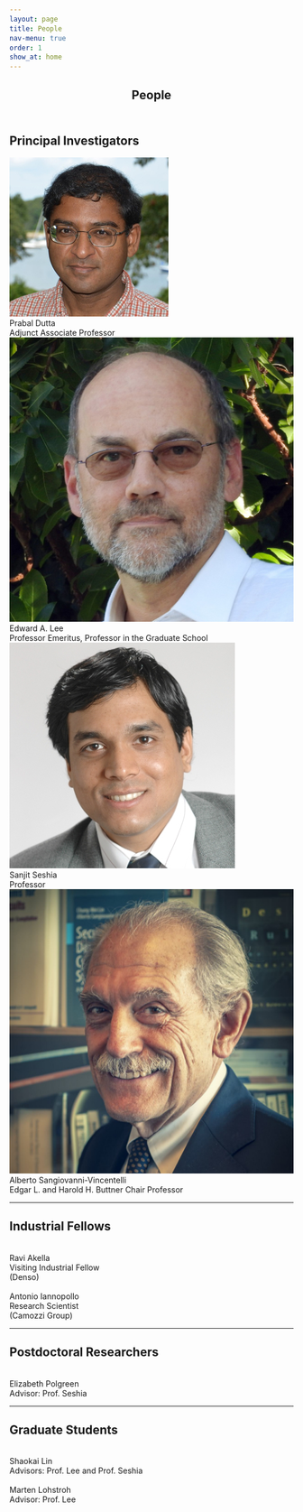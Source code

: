 ```yaml
---
layout: page
title: People
nav-menu: true
order: 1
show_at: home
---
```


<!-- Main -->
<div id="main" class="alt">

<!-- One -->
<section id="one">
	<div class="inner">
		<header class="major">
			<h1>People</h1>
		</header>

<!-- Content -->
<h2 id="content">Principal Investigators</h2>

<div class="row">
	<!-- Break -->
	<div class="3u 6u(small) 12u$(xsmall)">
        <span class="image fit"><img class="person-photo" src="/assets/images/portraits/prabal-dutta.jpg" alt=""></span>
        <div class="person-name">Prabal Dutta</div>
        <div class="person-title">Adjunct Associate Professor</div>
	</div>
	<div class="3u 6u(small) 12u$(xsmall)">
		<span class="image fit"><img class="person-photo" src="/assets/images/portraits/eal.jpg" alt=""></span>
        <div class="person-name">Edward A. Lee</div>
        <div class="person-title">Professor Emeritus, Professor in the Graduate School</div>
	</div>
	<div class="3u 6u(small) 12u$(xsmall)">
		<span class="image fit"><img class="person-photo" src="/assets/images/portraits/sanjit-seshia.jpg" alt=""></span>
        <div class="person-name">Sanjit Seshia</div>
        <div class="person-title">Professor</div>
	</div>
    <div class="3u 6u(small) 12u$(xsmall)">
		<span class="image fit"><img class="person-photo" src="/assets/images/portraits/asv.jpg" alt=""></span>
        <div class="person-name">Alberto Sangiovanni-Vincentelli</div>
		<div class="person-title">Edgar L. and Harold H. Buttner Chair Professor</div>
	</div>
</div>

<hr class="major" />

<h2 id="content">Industrial Fellows</h2>
<div class="row">
	<!-- Break -->
    <div class="3u 6u(small) 12u$(xsmall)">
        <span class="image fit"><img class="person-photo" src="{% link assets/images/pic08.jpg %}" alt="" /></span>
        <div class="person-name">Ravi Akella</div>
        <div class="person-title">Visiting Industrial Fellow<br/>(Denso)</div>
	</div>
    <div class="3u 6u(small) 12u$(xsmall)">
        <span class="image fit"><img class="person-photo" src="{% link assets/images/pic08.jpg %}" alt="" /></span>
        <div class="person-name">Antonio Iannopollo</div>
        <div class="person-title">Research Scientist<br/>(Camozzi Group)</div>
	</div>
</div>

<hr class="major" />

<h2 id="content">Postdoctoral Researchers</h2>

<div class="row">
	<!-- Break -->
    <div class="3u 6u(small) 12u$(xsmall)">
        <span class="image fit"><img class="person-photo" src="{% link assets/images/pic08.jpg %}" alt="" /></span>
        <div class="person-name">Elizabeth Polgreen</div>
        <div class="person-title">Advisor: Prof. Seshia</div>
	</div>
</div>

<hr class="major" />

<h2 id="content">Graduate Students</h2>

<div class="row">
	<!-- Break -->
    <div class="3u 6u(small) 12u$(xsmall)">
        <span class="image fit"><img class="person-photo" src="{% link assets/images/pic08.jpg %}" alt="" /></span>
        <div class="person-name">Shaokai Lin</div>
        <div class="person-title">Advisors: Prof. Lee and Prof. Seshia</div>
	</div>
    <div class="3u 6u(small) 12u$(xsmall)">
        <span class="image fit"><img class="person-photo" src="{% link assets/images/pic08.jpg %}" alt="" /></span>
        <div class="person-name">Marten Lohstroh</div>
        <div class="person-title">Advisor: Prof. Lee</div>
	</div>
</div>


</div>
</section>

</div>
